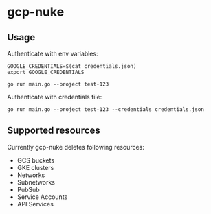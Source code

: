 # gcp-nuke



## Usage
Authenticate with env variables:
```
GOOGLE_CREDENTIALS=$(cat credentials.json)
export GOOGLE_CREDENTIALS

go run main.go --project test-123
```

Authenticate with credentials file:
```
go run main.go --project test-123 --credentials credentials.json
```

## Supported resources
Currently gcp-nuke deletes following resources:
- GCS buckets
- GKE clusters
- Networks
- Subnetworks
- PubSub
- Service Accounts
- API Services